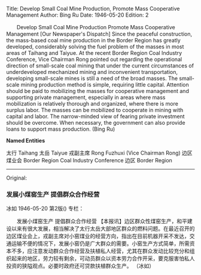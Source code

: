 Title: Develop Small Coal Mine Production, Promote Mass Cooperative Management
Author: Bing Ru
Date: 1946-05-20
Edition: 2

　　Develop Small Coal Mine Production
    Promote Mass Cooperative Management
    [Our Newspaper's Dispatch] Since the peaceful construction, the mass-based coal mine production in the Border Region has greatly developed, considerably solving the fuel problem of the masses in most areas of Taihang and Taiyue. At the recent Border Region Coal Industry Conference, Vice Chairman Rong pointed out regarding the operational direction of small-scale coal mining that under the current circumstances of underdeveloped mechanized mining and inconvenient transportation, developing small-scale mines is still a need of the broad masses. The small-scale mining production method is simple, requiring little capital. Attention should be paid to mobilizing the masses for cooperative management and supporting private management, especially in areas where mass mobilization is relatively thorough and organized, where there is more surplus labor. The masses can be mobilized to cooperate in mining with capital and labor. The narrow-minded view of fearing private investment should be overcome. When necessary, the government can also provide loans to support mass production.
                                                      (Bing Ru)

**Named Entities**

太行    Taihang
太岳    Taiyue
戎副主席  Rong Fuzhuxi (Vice Chairman Rong)
边区煤业会 Border Region Coal Industry Conference
边区  Border Region



<hr /> 

Original: 


### 发展小煤窑生产  提倡群众合作经营
冰如
1946-05-20
第2版()
专栏：

　　发展小煤窑生产
    提倡群众合作经营
    【本报讯】边区群众性煤窑生产，和平建设以来有很大发展，相当解决了太行太岳大部地区群众的燃料问题。在最近召开的边区煤业会上，戎副主席对小窑煤业的经营方向，指出在目前机器开采不发达，交通运输不便的情况下，发展小窑仍是广大群众的需要。小窑生产方式简单，所需资本不多，应注意发动群众合作经营及扶植私人经营，尤其在群众发动比较充分和组织起来的地区，劳力较有剩余，可动员群众以资本劳力合作开采，要克服害怕私人投资的狭隘观点。必要时政府还可贷款扶植群众生产。
                                                      （冰如）
